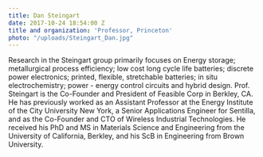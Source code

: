 ```yaml
---
title: Dan Steingart
date: 2017-10-24 18:54:00 Z
title and organization: 'Professor, Princeton'
photo: "/uploads/Steingart_Dan.jpg"
---
```

Research in the Steingart group primarily focuses on Energy storage; metallurgical process efficiency; low cost long cycle life batteries; discrete power electronics; printed, flexible, stretchable batteries; in situ electrochemistry; power - energy control circuits and hybrid design. Prof. Steingart is the Co-Founder and President of Feasible Corp in Berkley, CA. He has previously worked as an Assistant Professor at the Energy Institute of the City University New York, a Senior Applications Engineer for Sentilla, and as the Co-Founder and CTO of Wireless Industrial Technologies. He received his PhD and MS in Materials Science and Engineering from the University of California, Berkley, and his ScB in Engineering from Brown University.
